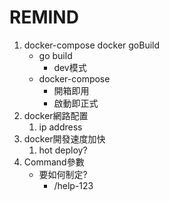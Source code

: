 REMIND
=

1. docker-compose docker  goBuild
    + go build
        + dev模式 
    + docker-compose
        + 開箱即用
        + 啟動即正式
2. docker網路配置
    1. ip address
3. docker開發速度加快
    1. hot deploy?
4. Command參數
   + 要如何制定?
     + /help-123